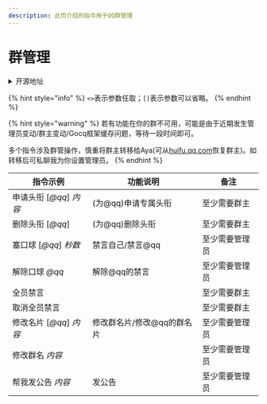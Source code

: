 ```yaml
---
description: 此页介绍的指令用于QQ群管理
---
```


# 群管理

<details>

<summary>开源地址</summary>



</details>

{% hint style="info" %}
`<>`表示参数任取；`[]`表示参数可以省略。
{% endhint %}

{% hint style="warning" %}
若有功能在你的群不可用，可能是由于近期发生管理员变动/群主变动/Gocq框架缓存问题，等待一段时间即可。&#x20;

多个指令涉及群管操作，慎重将群主转移给Aya(可从[huifu.qq.com](https://huifu.qq.com)恢复群主)。如转移后可私聊我为你设置管理员。
{% endhint %}

| 指令示例                | 功能说明            | 备注      |
| ------------------- | --------------- | ------- |
| 申请头衔 \[_@qq_] _内容_  | (为@qq)申请专属头衔    | 至少需要群主  |
| 删除头衔 \[_@qq_]       | (为@qq)删除头衔      | 至少需要群主  |
| 塞口球 \[_@qq_] _秒数_   | 禁言自己/禁言@qq      | 至少需要管理员 |
| 解除口球 _@qq_          | 解除@qq的禁言        | 至少需要管理员 |
| 全员禁言                |                 | 至少需要群主  |
| 取消全员禁言              |                 | 至少需要群主  |
| 修改名片 \[_@qq_] _内容_  | 修改群名片/修改@qq的群名片 | 至少需要管理员 |
| 修改群名 _内容_           |                 | 至少需要管理员 |
| 帮我发公告 _内容_          | 发公告             | 至少需要管理员 |

